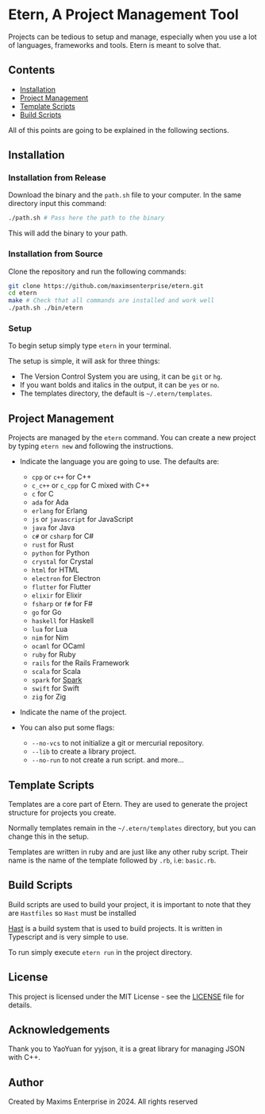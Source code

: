 # Etern, A Project Management Tool

Projects can be tedious to setup and manage, especially when you use a lot of languages, frameworks and tools. Etern is meant to solve that.

## Contents

-   [Installation](#installation)
-   [Project Management](#project-management)
-   [Template Scripts](#template-scripts)
-   [Build Scripts](#build-scripts)

All of this points are going to be explained in the following sections.

## Installation

### Installation from Release

Download the binary and the `path.sh` file to your computer. In the same directory input this command:

```bash
./path.sh # Pass here the path to the binary
```

This will add the binary to your path.

### Installation from Source

Clone the repository and run the following commands:

```bash
git clone https://github.com/maximsenterprise/etern.git
cd etern
make # Check that all commands are installed and work well
./path.sh ./bin/etern
```

### Setup

To begin setup simply type `etern` in your terminal.

The setup is simple, it will ask for three things:

-   The Version Control System you are using, it can be `git` or `hg`.
-   If you want bolds and italics in the output, it can be `yes` or `no`.
-   The templates directory, the default is `~/.etern/templates`.

## Project Management

Projects are managed by the `etern` command. You can create a new project by typing `etern new` and following the instructions.

-   Indicate the language you are going to use.
    The defaults are:

    -   `cpp` or `c++` for C++
    -   `c_c++` or `c_cpp` for C mixed with C++
    -   `c` for C
    -   `ada` for Ada
    -   `erlang` for Erlang
    -   `js` or `javascript` for JavaScript
    -   `java` for Java
    -   `c#` or `csharp` for C#
    -   `rust` for Rust
    -   `python` for Python
    -   `crystal` for Crystal
    -   `html` for HTML
    -   `electron` for Electron
    -   `flutter` for Flutter
    -   `elixir` for Elixir
    -   `fsharp` or `f#` for F#
    -   `go` for Go
    -   `haskell` for Haskell
    -   `lua` for Lua
    -   `nim` for Nim
    -   `ocaml` for OCaml
    -   `ruby` for Ruby
    -   `rails` for the Rails Framework
    -   `scala` for Scala
    -   `spark` for [Spark](https://github.com/maximsenterprise/spark)
    -   `swift` for Swift
    -   `zig` for Zig

-   Indicate the name of the project.
-   You can also put some flags:
    -   `--no-vcs` to not initialize a git or mercurial repository.
    -   `--lib` to create a library project.
    -   `--no-run` to not create a run script.
        and more...

## Template Scripts

Templates are a core part of Etern. They are used to generate the project structure for projects you create.

Normally templates remain in the `~/.etern/templates` directory, but you can change this in the setup.

Templates are written in ruby and are just like any other ruby script. Their name is the name of the template followed by `.rb`, i.e: `basic.rb`.

## Build Scripts

Build scripts are used to build your project, it is important to note that they are `Hastfiles` so `Hast` must be installed

[Hast](https://github.com/maximsenterprise/hast) is a build system that is used to build projects. It is written in Typescript and is very simple to use.

To run simply execute `etern run` in the project directory.

## License

This project is licensed under the MIT License - see the [LICENSE](LICENSE) file for details.

## Acknowledgements

Thank you to YaoYuan for yyjson, it is a great library for managing JSON with C++.

## Author

Created by Maxims Enterprise in 2024. All rights reserved
